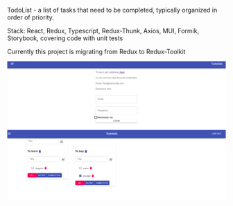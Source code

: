 TodoList - a list of tasks that need to be completed, typically organized in order of priority.

Stack: React, Redux, Typescript, Redux-Thunk, Axios, MUI, Formik, Storybook, covering code with unit tests

Currently this project is migrating from Redux to Redux-Toolkit

![](src/common/assets/images/login.png)
![](src/common/assets/images/todolists.png)
